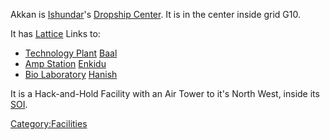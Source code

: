 Akkan is [Ishundar](Ishundar.md "wikilink")'s [Dropship
Center](Dropship_Center.md "wikilink"). It is in the center inside grid
G10.

It has [Lattice](Lattice.md "wikilink") Links to:

- [Technology Plant](Technology_Plant.md "wikilink")
  [Baal](Baal.md "wikilink")
- [Amp Station](Amp_Station.md "wikilink") [Enkidu](Enkidu.md "wikilink")
- [Bio Laboratory](Bio_Laboratory.md "wikilink")
  [Hanish](Hanish.md "wikilink")

It is a Hack-and-Hold Facility with an Air Tower to it's North West,
inside its [SOI](SOI.md "wikilink").

[Category:Facilities](Category:Facilities.md "wikilink")

